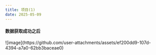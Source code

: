 ```yaml
---
title: 项目(1)
date: 2025-05-09
---
```

#### 数据获取成功之后
<p>
![image](https://github.com/user-attachments/assets/ef200dd9-107d-4394-a7a0-62bb3baceae0)


</p>
